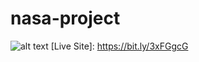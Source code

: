 # nasa-project
![alt text](https://user-images.githubusercontent.com/70457144/164143665-49635af4-1825-4b40-a328-f69ab8037883.png)
[Live Site]: https://bit.ly/3xFGgcG

